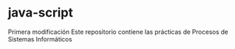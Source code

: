 java-script
===========
Primera modificación
Este repositorio contiene las prácticas de Procesos de Sistemas Informáticos
